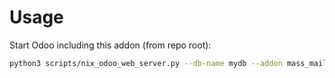 # Usage

Start Odoo including this addon (from repo root):

```bash
python3 scripts/nix_odoo_web_server.py --db-name mydb --addon mass_mailing_event_track_sms
```

